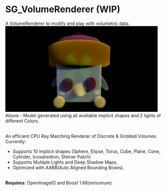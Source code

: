 # SG_VolumeRenderer (WIP)
A VolumeRenderer to modify and play with volumetric data.
<img src="Humainoid.0001.jpg" width="480">
<br> Above - Model generated using all available implicit shapes and 2 lights of different Colors.

<br>An efficient CPU Ray Marching Renderer of Discrete & Gridded Volumes. 
Currently:
- Supports 10 implicit shapes (Sphere, Elipse, Torus, Cube, Plane, Cone, Cylinder, Icosahedron, Steiner Patch)
- Supports Multiple Lights and Deep Shadow Maps.
- Optimized with AABB(Auto Aligned Bounding Boxes).

<br><b>Requires</b>: OpenImageIO and Boost 1.66(minumum)
